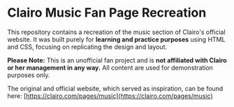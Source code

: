 # Clairo Music Fan Page Recreation

This repository contains a recreation of the music section of Clairo's official website. It was built purely for **learning and practice purposes** using HTML and CSS, focusing on replicating the design and layout.

**Please Note:** This is an unofficial fan project and is **not affiliated with Clairo or her management in any way.** All content are used for demonstration purposes only.

The original and official website, which served as inspiration, can be found here:
[https://clairo.com/pages/music](https://clairo.com/pages/music)
